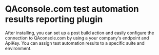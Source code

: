 # QAconsole.com test automation results reporting plugin

After installing, you can set up a post build action and easily configure the connection to QAconsole.com by using a your company's endpoint and ApiKey. You can assign test automation results to a specific suite and environment.
